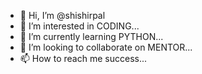 - 👋 Hi, I’m @shishirpal
- 👀 I’m interested in CODING...
- 🌱 I’m currently learning PYTHON...
- 💞️ I’m looking to collaborate on MENTOR...
- 📫 How to reach me success...

<!---
shishirpal/shishirpal is a ✨ special ✨ repository because its `README.md` (this file) appears on your GitHub profile.
You can click the Preview link to take a look at your changes.
--->
